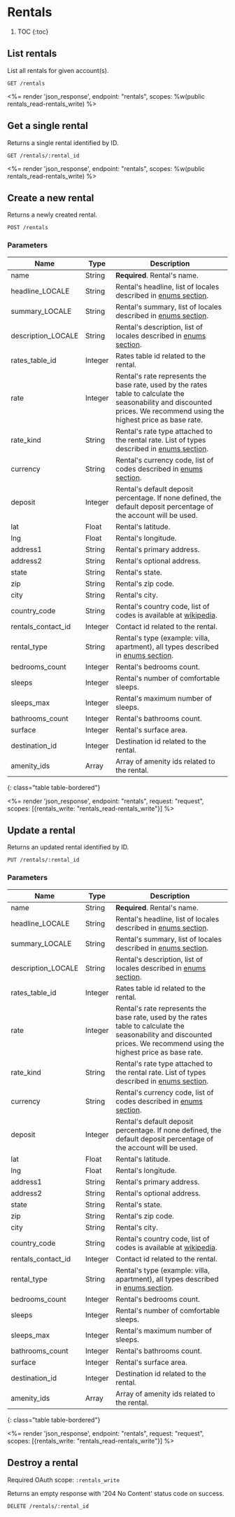 # Rentals

1. TOC
{:toc}

## List rentals

List all rentals for given account(s).

~~~
GET /rentals
~~~

<%= render 'json_response', endpoint: "rentals",
  scopes: %w(public rentals_read-rentals_write) %>

## Get a single rental

Returns a single rental identified by ID.

~~~
GET /rentals/:rental_id
~~~

<%= render 'json_response', endpoint: "rentals",
  scopes: %w(public rentals_read-rentals_write) %>

## Create a new rental

Returns a newly created rental.

~~~~
POST /rentals
~~~~

### Parameters

Name                            | Type     | Description
--------------------------------|----------|------------
name                            | String   | **Required**. Rental's name.
headline_LOCALE                 | String   | Rental's headline, list of locales described in [enums section](/reference/enums#locales).
summary_LOCALE                  | String   | Rental's summary, list of locales described in [enums section](/reference/enums#locales).
description_LOCALE              | String   | Rental's description, list of locales described in [enums section](/reference/enums#locales).
rates_table_id                  | Integer  | Rates table id related to the rental.
rate                            | Integer  | Rental's rate represents the base rate, used by the rates table to calculate the seasonability and discounted prices. We recommend using the highest price as base rate.
rate_kind                       | String   | Rental's rate type attached to the rental rate. List of types described in [enums section](/reference/enums#rates-types).
currency                        | String   | Rental's currency code, list of codes described in [enums section](/reference/enums#currencies).
deposit                         | Integer  | Rental's default deposit percentage. If none defined, the default deposit percentage of the account will be used.
lat                             | Float    | Rental's latitude.
lng                             | Float    | Rental's longitude.
address1                        | String   | Rental's primary address.
address2                        | String   | Rental's optional address.
state                           | String   | Rental's state.
zip                             | String   | Rental's zip code.
city                            | String   | Rental's city.
country_code                    | String   | Rental's country code, list of codes is available at [wikipedia](http://en.wikipedia.org/wiki/ISO_3166-1_alpha-2#Officially_assigned_code_elements).
rentals_contact_id              | Integer  | Contact id related to the rental.
rental_type                     | String   | Rental's type (example: villa, apartment), all types described in [enums section](/reference/enums#rental-types).
bedrooms_count                  | Integer  | Rental's bedrooms count.
sleeps                          | Integer  | Rental's number of comfortable sleeps.
sleeps_max                      | Integer  | Rental's maximum number of sleeps.
bathrooms_count                 | Integer  | Rental's bathrooms count.
surface                         | Integer  | Rental's surface area.
destination_id                  | Integer  | Destination id related to the rental.
amenity_ids                     | Array    | Array of amenity ids related to the rental.
{: class="table table-bordered"}

<%= render 'json_response', endpoint: "rentals", request: "request",
  scopes: [{rentals_write: "rentals_read-rentals_write"}] %>

## Update a rental

Returns an updated rental identified by ID.

~~~
PUT /rentals/:rental_id
~~~

### Parameters

Name                            | Type     | Description
--------------------------------|----------|------------
name                            | String   | **Required**. Rental's name.
headline_LOCALE                 | String   | Rental's headline, list of locales described in [enums section](/reference/enums#locales).
summary_LOCALE                  | String   | Rental's summary, list of locales described in [enums section](/reference/enums#locales).
description_LOCALE              | String   | Rental's description, list of locales described in [enums section](/reference/enums#locales).
rates_table_id                  | Integer  | Rates table id related to the rental.
rate                            | Integer  | Rental's rate represents the base rate, used by the rates table to calculate the seasonability and discounted prices. We recommend using the highest price as base rate.
rate_kind                       | String   | Rental's rate type attached to the rental rate. List of types described in [enums section](/reference/enums#rates-types).
currency                        | String   | Rental's currency code, list of codes described in [enums section](/reference/enums#currencies).
deposit                         | Integer  | Rental's default deposit percentage. If none defined, the default deposit percentage of the account will be used.
lat                             | Float    | Rental's latitude.
lng                             | Float    | Rental's longitude.
address1                        | String   | Rental's primary address.
address2                        | String   | Rental's optional address.
state                           | String   | Rental's state.
zip                             | String   | Rental's zip code.
city                            | String   | Rental's city.
country_code                    | String   | Rental's country code, list of codes is available at [wikipedia](http://en.wikipedia.org/wiki/ISO_3166-1_alpha-2#Officially_assigned_code_elements).
rentals_contact_id              | Integer  | Contact id related to the rental.
rental_type                     | String   | Rental's type (example: villa, apartment), all types described in [enums section](/reference/enums#rental-types).
bedrooms_count                  | Integer  | Rental's bedrooms count.
sleeps                          | Integer  | Rental's number of comfortable sleeps.
sleeps_max                      | Integer  | Rental's maximum number of sleeps.
bathrooms_count                 | Integer  | Rental's bathrooms count.
surface                         | Integer  | Rental's surface area.
destination_id                  | Integer  | Destination id related to the rental.
amenity_ids                     | Array    | Array of amenity ids related to the rental.
{: class="table table-bordered"}

<%= render 'json_response', endpoint: "rentals", request: "request",
  scopes: [{rentals_write: "rentals_read-rentals_write"}] %>

## Destroy a rental

Required OAuth scope: `:rentals_write`

Returns an empty response with '204 No Content' status code on success.

~~~~~~
DELETE /rentals/:rental_id
~~~~~~
